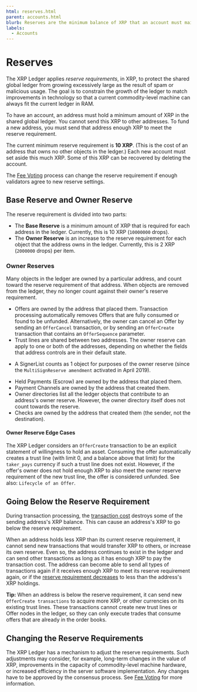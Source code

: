 ```yaml
---
html: reserves.html
parent: accounts.html
blurb: Reserves are the minimum balance of XRP that an account must maintain.
labels:
  - Accounts
---
```

# Reserves

The XRP Ledger applies _reserve requirements_, in XRP, to protect the shared global ledger from growing excessively large as the result of spam or malicious usage. The goal is to constrain the growth of the ledger to match improvements in technology so that a current commodity-level machine can always fit the current ledger in RAM.

To have an account, an address must hold a minimum amount of XRP in the shared global ledger. You cannot send this XRP to other addresses. To fund a new address, you must send that address enough XRP to meet the reserve requirement.

The current minimum reserve requirement is **10 XRP**. (This is the cost of an address that owns no other objects in the ledger.) Each new account must set aside this much XRP. Some of this XRP can be recovered by deleting the account.

The [Fee Voting](../xrpl/fee-voting.md) process can change the reserve requirement if enough validators agree to new reserve settings.


## Base Reserve and Owner Reserve

The reserve requirement is divided into two parts:

* The **Base Reserve** is a minimum amount of XRP that is required for each address in the ledger. Currently, this is 10 XRP (`10000000` drops).
* The **Owner Reserve** is an increase to the reserve requirement for each object that the address owns in the ledger. Currently, this is 2 XRP (`2000000` drops) per item.


### Owner Reserves

Many objects in the ledger are owned by a particular address, and count toward the reserve requirement of that address. When objects are removed from the ledger, they no longer count against their owner's reserve requirement.

- Offers are owned by the address that placed them. Transaction processing automatically removes Offers that are fully consumed or found to be unfunded. Alternatively, the owner can cancel an Offer by sending an `OfferCancel` transaction, or by sending an `OfferCreate` transaction that contains an `OfferSequence` parameter.
- Trust lines are shared between two addresses. The owner reserve can apply to one or both of the addresses, depending on whether the fields that address controls are in their default state. 

<!-- See [Contributing to the Owner Reserve](ripplestate.html#contributing-to-the-owner-reserve) for details.
-->

- A SignerList counts as 1 object for purposes of the owner reserve (since the `MultiSignReserve amendment` activated in April 2019). 

<!-- See also: [Signer Lists and Reserves](signerlist.html#signer-lists-and-reserves). -->
- Held Payments (Escrow) are owned by the address that placed them.
- Payment Channels are owned by the address that created them.
- Owner directories list all the ledger objects that contribute to an address's owner reserve. However, the owner directory itself does not count towards the reserve.
- Checks are owned by the address that created them (the sender, not the destination).


#### Owner Reserve Edge Cases

The XRP Ledger considers an `OfferCreate` transaction to be an explicit statement of willingness to hold an asset. Consuming the offer automatically creates a trust line (with limit 0, and a balance above that limit) for the `taker_pays` currency if such a trust line does not exist. However, if the offer's owner does not hold enough XRP to also meet the owner reserve requirement of the new trust line, the offer is considered unfunded. See also: `Lifecycle of an Offer`.


## Going Below the Reserve Requirement

During transaction processing, the [transaction cost](../transactions/transaction-cost.md) destroys some of the sending address's XRP balance. This can cause an address's XRP to go below the reserve requirement.

When an address holds less XRP than its current reserve requirement, it cannot send new transactions that would transfer XRP to others, or increase its own reserve. Even so, the address continues to exist in the ledger and can send other transactions as long as it has enough XRP to pay the transaction cost. The address can become able to send all types of transactions again if it receives enough XRP to meet its reserve requirement again, or if the [reserve requirement decreases](#changing-the-reserve-requirements) to less than the address's XRP holdings.

**Tip:** When an address is below the reserve requirement, it can send new `OfferCreate transactions` to acquire more XRP, or other currencies on its existing trust lines. These transactions cannot create new trust lines or Offer nodes in the ledger, so they can only execute trades that consume offers that are already in the order books.


## Changing the Reserve Requirements

The XRP Ledger has a mechanism to adjust the reserve requirements. Such adjustments may consider, for example, long-term changes in the value of XRP, improvements in the capacity of commodity-level machine hardware, or increased efficiency in the server software implementation. Any changes have to be approved by the consensus process. See [Fee Voting](../xrpl/fee-voting.md) for more information.

<!--
## See Also

- [account_objects method][]
- [AccountRoot Object][]
- [Fee Voting](fee-voting.html)



- [SetFee pseudo-transaction][]
-->